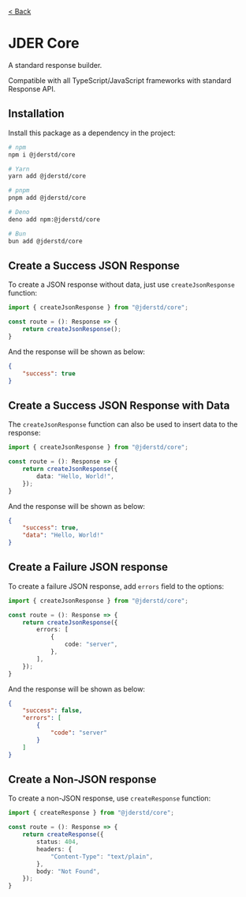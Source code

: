 [< Back](./../README.md)

# JDER Core

A standard response builder. 

Compatible with all TypeScript/JavaScript frameworks with standard Response API.

## Installation

Install this package as a dependency in the project:

```sh
# npm
npm i @jderstd/core

# Yarn
yarn add @jderstd/core

# pnpm
pnpm add @jderstd/core

# Deno
deno add npm:@jderstd/core

# Bun
bun add @jderstd/core
```

## Create a Success JSON Response

To create a JSON response without data, just use `createJsonResponse` function:

```ts
import { createJsonResponse } from "@jderstd/core";

const route = (): Response => {
    return createJsonResponse();
}
```

And the response will be shown as below:

```json
{
    "success": true
}
```

## Create a Success JSON Response with Data

The `createJsonResponse` function can also be used to insert data to the response:

```ts
import { createJsonResponse } from "@jderstd/core";

const route = (): Response => {
    return createJsonResponse({
        data: "Hello, World!",
    });
}
```

And the response will be shown as below:

```json
{
    "success": true,
    "data": "Hello, World!"
}
```

## Create a Failure JSON response

To create a failure JSON response, add `errors` field to the options:

```ts
import { createJsonResponse } from "@jderstd/core";

const route = (): Response => {
    return createJsonResponse({
        errors: [
            {
                code: "server",
            },
        ],
    });
}
```

And the response will be shown as below:

```json
{
    "success": false,
    "errors": [
        {
            "code": "server"
        }
    ]
}
```

## Create a Non-JSON response

To create a non-JSON response, use `createResponse` function:

```ts
import { createResponse } from "@jderstd/core";

const route = (): Response => {
    return createResponse({
        status: 404,
        headers: {
            "Content-Type": "text/plain",
        },
        body: "Not Found",
    });
}
```
